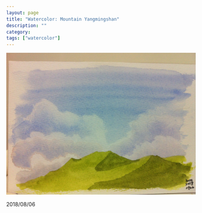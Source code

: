 ```yaml
---
layout: page
title: "Watercolor: Mountain Yangmingshan"
description: ""
category:
tags: ["watercolor"]
---
```


![Yangmingshan](/assets/images/watercolor-0019.jpg)

2018/08/06
